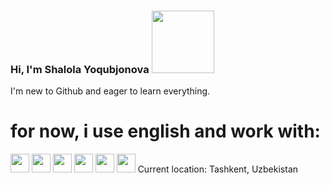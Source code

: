 ### Hi, I'm Shalola Yoqubjonova <img src="https://media2.giphy.com/media/gM5qFksULw54NMWyry/giphy.gif?cid=ecf05e477mpmm8i6q49kmw9npj8z3ltb95358v6yz7dasvao&ep=v1_stickers_search&rid=giphy.gif&ct=s" width="100px">
I'm new to Github and eager to learn everything.<br>
<h1>for now, i use english and work with:</h1>

<code><img src="https://www.w3.org/html/logo/downloads/HTML5_1Color_Black.png" height="30px"></code>
<code><img src="https://cdn.freebiesupply.com/logos/large/2x/css3-logo-png-transparent.png" height="30px"></code>
<code><img src="https://www.seekpng.com/png/detail/377-3772047_sass-logo.png" height="30px"></code>
<code><img src="https://encrypted-tbn0.gstatic.com/images?q=tbn:ANd9GcRB1KOtR5EdziRQWxiWF0yZBSr70OuALEIR4hoBt6qv3Q&s<" height="30px"></code>
<code><img src="https://1000logos.net/wp-content/uploads/2020/09/JavaScript-Logo.png" height="30px"></code>
<img src="https://as2.ftcdn.net/v2/jpg/02/54/62/25/1000_F_254622588_6OClHyYpak64rVI8y9QVjUvDlStsDEu9.jpg" height="30px"> Current location: Tashkent, Uzbekistan

